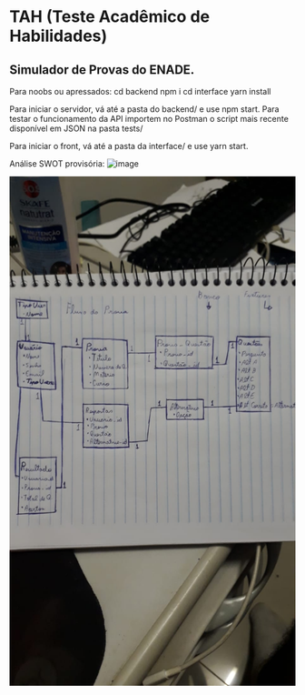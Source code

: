 # TAH (Teste Acadêmico de Habilidades)

## Simulador de Provas do ENADE.
Para noobs ou apressados:
cd backend
npm i
cd interface
yarn install

Para iniciar o servidor, vá até a pasta do backend/ e use npm start.
Para testar o funcionamento da API importem no Postman o script mais recente disponível em JSON na pasta tests/

Para iniciar o front, vá até a pasta da interface/ e use yarn start.

Análise SWOT provisória:
![image](https://user-images.githubusercontent.com/78800453/161669976-70d1401a-6fba-4ff2-8d22-31103d0316de.png)

![image](https://github.com/marcossiuves/TAH/blob/main/WhatsApp%20Image%202022-04-04%20at%2020.18.33.jpeg)

